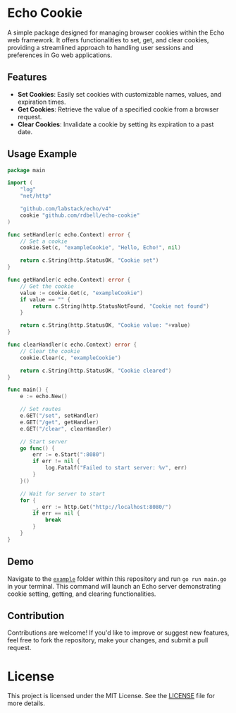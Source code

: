 # Echo Cookie

A simple package designed for managing browser cookies within the Echo web framework. It offers functionalities to set, get, and clear cookies, providing a streamlined approach to handling user sessions and preferences in Go web applications.

## Features

- **Set Cookies**: Easily set cookies with customizable names, values, and expiration times.
- **Get Cookies**: Retrieve the value of a specified cookie from a browser request.
- **Clear Cookies**: Invalidate a cookie by setting its expiration to a past date.

## Usage Example

```go
package main

import (
	"log"
	"net/http"

	"github.com/labstack/echo/v4"
	cookie "github.com/rdbell/echo-cookie"
)

func setHandler(c echo.Context) error {
	// Set a cookie
	cookie.Set(c, "exampleCookie", "Hello, Echo!", nil)

	return c.String(http.StatusOK, "Cookie set")
}

func getHandler(c echo.Context) error {
	// Get the cookie
	value := cookie.Get(c, "exampleCookie")
	if value == "" {
		return c.String(http.StatusNotFound, "Cookie not found")
	}

	return c.String(http.StatusOK, "Cookie value: "+value)
}

func clearHandler(c echo.Context) error {
	// Clear the cookie
	cookie.Clear(c, "exampleCookie")

	return c.String(http.StatusOK, "Cookie cleared")
}

func main() {
	e := echo.New()

	// Set routes
	e.GET("/set", setHandler)
	e.GET("/get", getHandler)
	e.GET("/clear", clearHandler)

	// Start server
	go func() {
		err := e.Start(":8080")
		if err != nil {
			log.Fatalf("Failed to start server: %v", err)
		}
	}()

	// Wait for server to start
	for {
		_, err := http.Get("http://localhost:8080/")
		if err == nil {
			break
		}
	}
}
```

## Demo
Navigate to the [`example`](/example) folder within this repository and run `go run main.go` in your terminal. This command will launch an Echo server demonstrating cookie setting, getting, and clearing functionalities.

## Contribution

Contributions are welcome! If you'd like to improve or suggest new features, feel free to fork the repository, make your changes, and submit a pull request.

# License

This project is licensed under the MIT License. See the [LICENSE](/LICENSE) file for more details.
